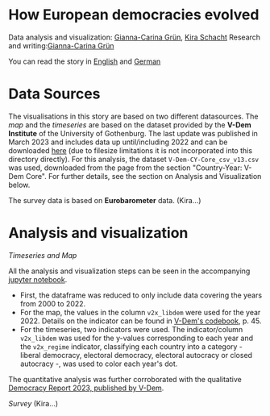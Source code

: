 # How European democracies evolved

Data analysis and visualization: [Gianna-Carina Grün](https://twitter.com/giannagruen), [Kira Schacht](https://twitter.com/daten_drang)
Research and writing:[Gianna-Carina Grün](https://twitter.com/giannagruen)

You can read the story in [English](https://dw.com/a-) and [German](https://dw.com/a-67103631)

# Data Sources

The visualisations in this story are based on two different datasources. The *map* and the *timeseries* are based on the dataset provided by the **V-Dem Institute** of the University of Gothenburg.
The last update was published in March 2023 and includes data up until/including 2022 and can be downloaded [here](https://v-dem.net/data/the-v-dem-dataset/) (due to filesize limitations it is not incorporated into this directory directly). 
For this analysis, the dataset `V-Dem-CY-Core_csv_v13.csv` was used, downloaded from the page from the section "Country-Year: V-Dem Core". For further details, see the section on Analysis and Visualization below.

The survey data is based on **Eurobarometer** data. (Kira...)

# Analysis and visualization

*Timeseries and Map* 

All the analysis and visualization steps can be seen in the accompanying [jupyter notebook](https://github.com/dw-data/liberal-democracies/blob/main/Vdem-Analysis.ipynb). 

- First, the dataframe was reduced to only include data covering the years from 2000 to 2022.
- For the map, the values in the column `v2x_libdem` were used for the year 2022. Details on the indicator can be found in [V-Dem's codebook](https://v-dem.net/documents/24/codebook_v13.pdf), p. 45.
- For the timeseries, two indicators were used. The indicator/column `v2x_libdem` was used for the y-values corresponding to each year and the `v2x_regime` indicator, classifying each country into a category - liberal democracy, electoral democracy, electoral autocracy or closed autocracy -, was used to color each year's dot.

The quantitative analysis was further corroborated with the qualitative [Democracy Report 2023, published by V-Dem](https://v-dem.net/documents/29/V-dem_democracyreport2023_lowres.pdf).

*Survey*
(Kira...)
